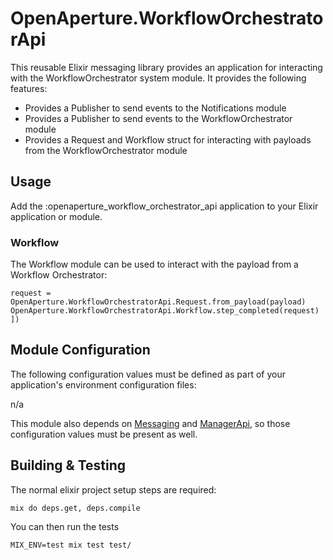 # OpenAperture.WorkflowOrchestratorApi

This reusable Elixir messaging library provides an application for interacting with the WorkflowOrchestrator system module.  It provides the following features:

* Provides a Publisher to send events to the Notifications module
* Provides a Publisher to send events to the WorkflowOrchestrator module
* Provides a Request and Workflow struct for interacting with payloads from the WorkflowOrchestrator module

## Usage

Add the :openaperture_workflow_orchestrator_api application to your Elixir application or module.

### Workflow

The Workflow module can be used to interact with the payload from a Workflow Orchestrator:

```iex
request = OpenAperture.WorkflowOrchestratorApi.Request.from_payload(payload)
OpenAperture.WorkflowOrchestratorApi.Workflow.step_completed(request)
])
```

## Module Configuration

The following configuration values must be defined as part of your application's environment configuration files:

n/a

This module also depends on [Messaging](https://github.com/OpenAperture/messaging) and [ManagerApi](https://github.com/OpenAperture/manager_api), so those configuration values must be present as well.

## Building & Testing

The normal elixir project setup steps are required:

```iex
mix do deps.get, deps.compile
```

You can then run the tests

```iex
MIX_ENV=test mix test test/
```
